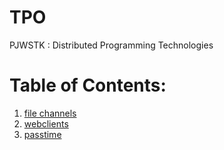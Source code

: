# TPO
PJWSTK : Distributed Programming Technologies

#  Table of Contents:

1. [file channels](z1)
2. [webclients](z2)
3. [passtime](z3)
